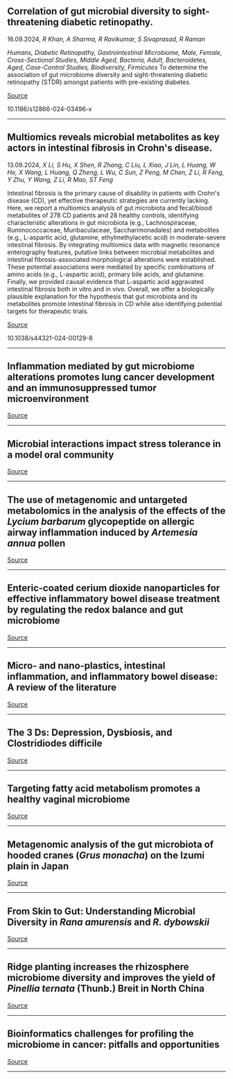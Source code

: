 ## Correlation of gut microbial diversity to sight-threatening diabetic retinopathy.
 16.09.2024, _R Khan, A Sharma, R Ravikumar, S Sivaprasad, R Raman_


_Humans, Diabetic Retinopathy, Gastrointestinal Microbiome, Male, Female, Cross-Sectional Studies, Middle Aged, Bacteria, Adult, Bacteroidetes, Aged, Case-Control Studies, Biodiversity, Firmicutes_
To determine the association of gut microbiome diversity and sight-threatening diabetic retinopathy (STDR) amongst patients with pre-existing diabetes.

[Source](https://doi.org/10.1186/s12866-024-03496-x)

10.1186/s12866-024-03496-x

---

## Multiomics reveals microbial metabolites as key actors in intestinal fibrosis in Crohn's disease.
 13.09.2024, _X Li, S Hu, X Shen, R Zhang, C Liu, L Xiao, J Lin, L Huang, W He, X Wang, L Huang, Q Zheng, L Wu, C Sun, Z Peng, M Chen, Z Li, R Feng, Y Zhu, Y Wang, Z Li, R Mao, ST Feng_


Intestinal fibrosis is the primary cause of disability in patients with Crohn's disease (CD), yet effective therapeutic strategies are currently lacking. Here, we report a multiomics analysis of gut microbiota and fecal/blood metabolites of 278 CD patients and 28 healthy controls, identifying characteristic alterations in gut microbiota (e.g., Lachnospiraceae, Ruminococcaceae, Muribaculaceae, Saccharimonadales) and metabolites (e.g., L-aspartic acid, glutamine, ethylmethylacetic acid) in moderate-severe intestinal fibrosis. By integrating multiomics data with magnetic resonance enterography features, putative links between microbial metabolites and intestinal fibrosis-associated morphological alterations were established. These potential associations were mediated by specific combinations of amino acids (e.g., L-aspartic acid), primary bile acids, and glutamine. Finally, we provided causal evidence that L-aspartic acid aggravated intestinal fibrosis both in vitro and in vivo. Overall, we offer a biologically plausible explanation for the hypothesis that gut microbiota and its metabolites promote intestinal fibrosis in CD while also identifying potential targets for therapeutic trials.

[Source](https://doi.org/10.1038/s44321-024-00129-8)

10.1038/s44321-024-00129-8

---

## Inflammation mediated by gut microbiome alterations promotes lung cancer development and an immunosuppressed tumor microenvironment

[Source](https://doi.org/10.1158/2326-6066.CIR-24-0469)

---

## Microbial interactions impact stress tolerance in a model oral community

[Source](https://doi.org/10.1128/spectrum.01005-24)

---

## The use of metagenomic and untargeted metabolomics in the analysis of the effects of the <em>Lycium barbarum</em> glycopeptide on allergic airway inflammation induced by <em>Artemesia annua</em> pollen

[Source](https://doi.org/10.1016/j.jep.2024.118816)

---

## Enteric-coated cerium dioxide nanoparticles for effective inflammatory bowel disease treatment by regulating the redox balance and gut microbiome

[Source](https://www.sciencedirect.com/science/article/abs/pii/S0142961224003569?via%3Dihub)

---

## Micro- and nano-plastics, intestinal inflammation, and inflammatory bowel disease: A review of the literature

[Source](https://doi.org/10.1016/j.scitotenv.2024.176228)

---

## The 3 Ds: Depression, Dysbiosis, and Clostridiodes difficile

[Source](https://doi.org/10.1007/s12325-024-02972-0)

---

## Targeting fatty acid metabolism promotes a healthy vaginal microbiome

[Source](https://doi.org/10.1038/s41587-024-02390-1)

---

## Metagenomic analysis of the gut microbiota of hooded cranes (<em>Grus monacha</em>) on the Izumi plain in Japan

[Source](https://doi.org/10.1002/2211-5463.13881)

---

## From Skin to Gut: Understanding Microbial Diversity in <em>Rana amurensis</em> and <em>R. dybowskii</em>

[Source](https://doi.org/10.1007/s00284-024-03868-6)

---

## Ridge planting increases the rhizosphere microbiome diversity and improves the yield of <em>Pinellia ternata</em> (Thunb.) Breit in North China

[Source](https://doi.org/10.1371/journal.pone.0304898)

---

## Bioinformatics challenges for profiling the microbiome in cancer: pitfalls and opportunities

[Source](https://www.cell.com/trends/microbiology/fulltext/S0966-842X(24)00226-9)

---

